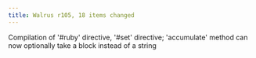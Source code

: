 ```yaml
---
title: Walrus r105, 18 items changed
---
```


Compilation of '\#ruby' directive, '\#set' directive; 'accumulate' method can now optionally take a block instead of a string
